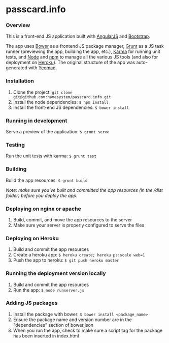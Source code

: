 # passcard.info

### Overview

This is a front-end JS application built with [AngularJS](https://angularjs.org/) and [Bootstrap](http://getbootstrap.com/).

The app uses [Bower](http://bower.io/) as a frontend JS package manager, [Grunt](http://gruntjs.com/) as a JS task runner (previewing the app, building the app, etc.), [Karma](http://karma-runner.github.io/0.12/index.html) for running unit tests, and [Node](https://nodejs.org/) and [npm](https://www.npmjs.com/) to manage all the various JS tools (and also for deployment on [Heroku](http://heroku.com)). The original structure of the app was auto-generated with [Yeoman](http://yeoman.io/).

### Installation

1. Clone the project: `git clone git@github.com:namesystem/passcard.info.git`
2. Install the node dependencies: `$ npm install`
3. Install the front-end JS dependencies: `$ bower install`

### Running in development

Serve a preview of the application: `$ grunt serve`

### Testing

Run the unit tests with karma: `$ grunt test`

### Building

Build the app resources: `$ grunt build`

*Note: make sure you've built and committed the app resources (in the /dist folder) before you deploy the app.*

### Deploying on nginx or apache

1. Build, commit, and move the app resources to the server
2. Make sure your server is properly configured to serve the files

### Deploying on Heroku

1. Build and commit the app resources
2. Create a heroku app: `$ heroku create; heroku ps:scale web=1`
3. Push the app to heroku: `$ git push heroku master`

### Running the deployment version locally

1. Build and commit the app resources
2. Run the app: `$ node runserver.js`

### Adding JS packages

1. Install the package with bower: `$ bower install <package_name>`
2. Ensure the package name and version number are in the "dependencies" section of bower.json
3. When you run the app, check to make sure a script tag for the package has been inserted in index.html
